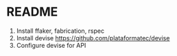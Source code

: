 # README


1. Install ffaker, fabrication, rspec
2. Install devise https://github.com/plataformatec/devise
3. Configure devise for API
